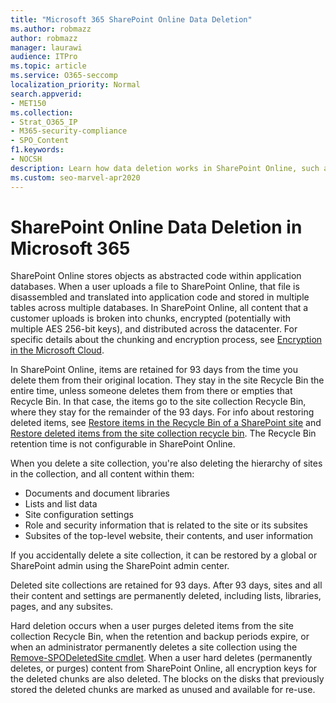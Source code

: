 ```yaml
---
title: "Microsoft 365 SharePoint Online Data Deletion"
ms.author: robmazz
author: robmazz
manager: laurawi
audience: ITPro
ms.topic: article
ms.service: O365-seccomp
localization_priority: Normal
search.appverid:
- MET150
ms.collection:
- Strat_O365_IP
- M365-security-compliance
- SPO_Content
f1.keywords:
- NOCSH
description: Learn how data deletion works in SharePoint Online, such as where deleted content is stored and for how long.
ms.custom: seo-marvel-apr2020
---
```


# SharePoint Online Data Deletion in Microsoft 365

SharePoint Online stores objects as abstracted code within application databases. When a user uploads a file to SharePoint Online, that file is disassembled and translated into application code and stored in multiple tables across multiple databases. In SharePoint Online, all content that a customer uploads is broken into chunks, encrypted (potentially with multiple AES 256-bit keys), and distributed across the datacenter. For specific details about the chunking and encryption process, see [Encryption in the Microsoft Cloud](https://docs.microsoft.com/microsoft-365/compliance/office-365-encryption-in-the-microsoft-cloud-overview). 

In SharePoint Online, items are retained for 93 days from the time you delete them from their original location. They stay in the site Recycle Bin the entire time, unless someone deletes them from there or empties that Recycle Bin. In that case, the items go to the site collection Recycle Bin, where they stay for the remainder of the 93 days. For info about restoring deleted items, see [Restore items in the Recycle Bin of a SharePoint site](https://support.office.com/article/6df466b6-55f2-4898-8d6e-c0dff851a0be#ID0EAADAAA=Online
) and [Restore deleted items from the site collection recycle bin](https://support.office.com/article/5fa924ee-16d7-487b-9a0a-021b9062d14b). The Recycle Bin retention time is not configurable in SharePoint Online.

When you delete a site collection, you're also deleting the hierarchy of sites in the collection, and all content within them:

- Documents and document libraries
- Lists and list data
- Site configuration settings
- Role and security information that is related to the site or its subsites
- Subsites of the top-level website, their contents, and user information

If you accidentally delete a site collection, it can be restored by a global or SharePoint admin using the SharePoint admin center.

Deleted site collections are retained for 93 days. After 93 days, sites and all their content and settings are permanently deleted, including lists, libraries, pages, and any subsites.

Hard deletion occurs when a user purges deleted items from the site collection Recycle Bin, when the retention and backup periods expire, or when an administrator permanently deletes a site collection using the [Remove-SPODeletedSite cmdlet](/powershell/module/sharepoint-online/Remove-SPODeletedSite?view=sharepoint-ps). When a user hard deletes (permanently deletes, or purges) content from SharePoint Online, all encryption keys for the deleted chunks are also deleted. The blocks on the disks that previously stored the deleted chunks are marked as unused and available for re-use.
